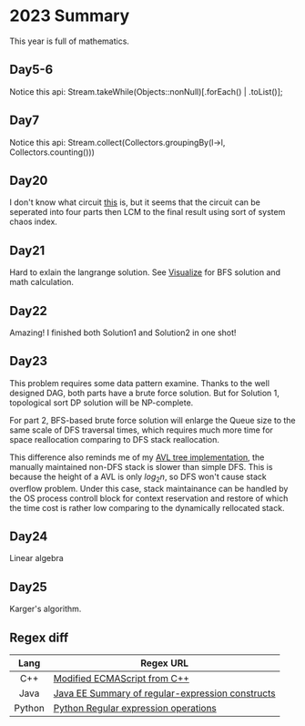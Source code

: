 # 2023 Summary

This year is full of mathematics.

## Day5-6

Notice this api: Stream.takeWhile(Objects::nonNull)[.forEach() | .toList()];

## Day7

Notice this api: Stream.collect(Collectors.groupingBy(l->l, Collectors.counting()))

## Day20

I don't know what circuit [this](./main/year2023/Day20/mermaid.md) is, but it seems that the circuit can be seperated into four parts then LCM to the final result using sort of system chaos index.

## Day21

Hard to exlain the langrange solution. See [Visualize](./main/year2023/Day21/Visualize.ipynb) for BFS solution and math calculation.

## Day22

Amazing! I finished both Solution1 and Solution2 in one shot!

## Day23

This problem requires some data pattern examine. Thanks to the well designed DAG, both parts have a brute force solution. But for Solution 1, topological sort DP solution will be NP-complete.

For part 2, BFS-based brute force solution will enlarge the Queue size to the same scale of DFS traversal times, which requires much more time for space reallocation comparing to DFS stack reallocation.

This difference also reminds me of my [AVL tree implementation](https://github.com/RabbitSeries/Algorithms/blob/main/Datastruct/Tree/AVL_Iterative.hpp), the manually maintained non-DFS stack is slower than simple DFS. This is because the height of a AVL is only $log_{2}n$, so DFS won't cause stack overflow problem. Under this case, stack maintainance can be handled by the OS process controll block for context reservation and restore of which the time cost is rather low comparing to the dynamically rellocated stack.

## Day24

Linear algebra

## Day25

Karger's algorithm.

## Regex diff

Lang    | Regex URL
:---:   | --------
C++     | [Modified ECMAScript from C++](https://en.cppreference.com/w/cpp/regex/ecmascript)
Java    | [Java EE Summary of regular-expression constructs](https://docs.oracle.com/en/java/javase/22/docs/api/java.base/java/util/regex/Pattern.html)
Python  | [Python Regular expression operations](https://docs.python.org/3/library/re.html)
